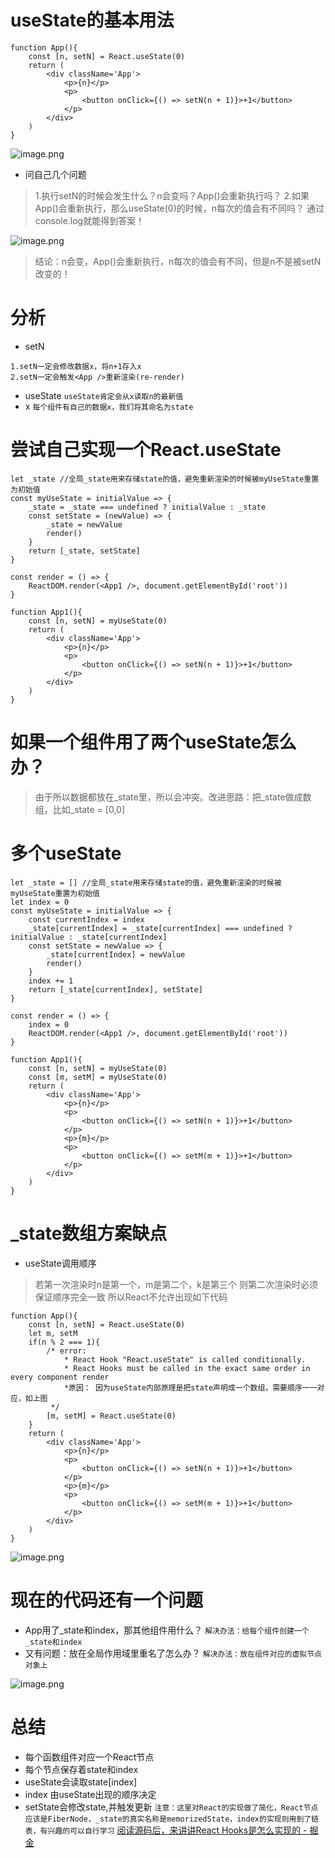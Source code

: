 # useState的基本用法
```
function App(){
	const [n, setN] = React.useState(0)
	return (
		<div className='App'>
			<p>{n}</p>
			<p>
				<button onClick={() => setN(n + 1)}>+1</button>
			</p>
		</div>
	)
}
```
![image.png](https://upload-images.jianshu.io/upload_images/1181204-46c5da0a45a7cf07.png?imageMogr2/auto-orient/strip%7CimageView2/2/w/1240)

- 问自己几个问题
> 1.执行setN的时候会发生什么？n会变吗？App()会重新执行吗？
> 2.如果App()会重新执行，那么useState(0)的时候，n每次的值会有不同吗？
> 通过console.log就能得到答案！

![image.png](https://upload-images.jianshu.io/upload_images/1181204-ff16cf7cf59eea2d.png?imageMogr2/auto-orient/strip%7CimageView2/2/w/1240)
> 结论：n会变，App()会重新执行，n每次的值会有不同，但是n不是被setN改变的！

# 分析
- setN
```
1.setN一定会修改数据x，将n+1存入x
2.setN一定会触发<App />重新渲染(re-render)
```
- useState
``useState肯定会从x读取n的最新值``
- x
``每个组件有自己的数据x，我们将其命名为state``

# 尝试自己实现一个React.useState
```
let _state //全局_state用来存储state的值，避免重新渲染的时候被myUseState重置为初始值
const myUseState = initialValue => {
	_state = _state === undefined ? initialValue : _state
	const setState = (newValue) => {
		_state = newValue
		render()
	}
	return [_state, setState]
}

const render = () => {
	ReactDOM.render(<App1 />, document.getElementById('root'))
}

function App1(){
	const [n, setN] = myUseState(0)
	return (
		<div className='App'>
			<p>{n}</p>
			<p>
				<button onClick={() => setN(n + 1)}>+1</button>
			</p>
		</div>
	)
}
```

# 如果一个组件用了两个useState怎么办？
> 由于所以数据都放在_state里，所以会冲突。改进思路：把_state做成数组，比如_state = [0,0]

# 多个useState
```
let _state = [] //全局_state用来存储state的值，避免重新渲染的时候被myUseState重置为初始值
let index = 0
const myUseState = initialValue => {
	const currentIndex = index
	_state[currentIndex] = _state[currentIndex] === undefined ? initialValue : _state[currentIndex]
	const setState = newValue => {
		_state[currentIndex] = newValue
		render()
	}
	index += 1
	return [_state[currentIndex], setState]
}

const render = () => {
	index = 0
	ReactDOM.render(<App1 />, document.getElementById('root'))
}

function App1(){
	const [n, setN] = myUseState(0)
	const [m, setM] = myUseState(0)
	return (
		<div className='App'>
			<p>{n}</p>
			<p>
				<button onClick={() => setN(n + 1)}>+1</button>
			</p>
			<p>{m}</p>
			<p>
				<button onClick={() => setM(m + 1)}>+1</button>
			</p>
		</div>
	)
}
```

# _state数组方案缺点
- useState调用顺序
> 若第一次渲染时n是第一个，m是第二个，k是第三个
> 则第二次渲染时必须保证顺序完全一致
> 所以React不允许出现如下代码
```
function App(){
	const [n, setN] = React.useState(0)
	let m, setM
	if(n % 2 === 1){
		/* error:
			* React Hook "React.useState" is called conditionally.
			* React Hooks must be called in the exact same order in every component render
			*原因： 因为useState内部原理是把state声明成一个数组，需要顺序一一对应，如上图
		 */
		[m, setM] = React.useState(0)
	}
	return (
		<div className='App'>
			<p>{n}</p>
			<p>
				<button onClick={() => setN(n + 1)}>+1</button>
			</p>
			<p>{m}</p>
			<p>
				<button onClick={() => setM(m + 1)}>+1</button>
			</p>
		</div>
	)
}
```
![image.png](https://upload-images.jianshu.io/upload_images/1181204-c0b5554beb79b9af.png?imageMogr2/auto-orient/strip%7CimageView2/2/w/1240)

# 现在的代码还有一个问题
- App用了_state和index，那其他组件用什么？
``解决办法：给每个组件创建一个_state和index``
- 又有问题：放在全局作用域里重名了怎么办？
``解决办法：放在组件对应的虚拟节点对象上``

![image.png](https://upload-images.jianshu.io/upload_images/1181204-e3bd62558e75c7f9.png?imageMogr2/auto-orient/strip%7CimageView2/2/w/1240)

# 总结
- 每个函数组件对应一个React节点
- 每个节点保存着state和index
- useState会读取state[index]
- index 由useState出现的顺序决定
- setState会修改state,并触发更新
``注意：这里对React的实现做了简化，React节点应该是FiberNode，_state的真实名称是memorizedState，index的实现则用到了链表，有兴趣的可以自行学习``
[阅读源码后，来讲讲React Hooks是怎么实现的 - 掘金](https://juejin.im/post/5bdfc1c4e51d4539f4178e1f)